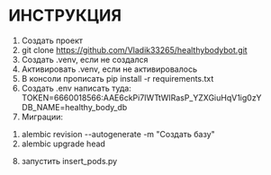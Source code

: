 # ИНСТРУКЦИЯ

1. Создать проект
2. git clone https://github.com/Vladik33265/healthybodybot.git
3. Создать .venv, если не создался
4. Активировать .venv, если не активировалось
5. В консоли прописать pip install -r requirements.txt
6. Создать .env написать туда:
TOKEN=6660018566:AAE6ckPi7IWTtWIRasP_YZXGiuHqV1ig0zY
DB_NAME=healthy_body_db
7. Миграции:
1) alembic revision --autogenerate -m "Создать базу"
2) alembic upgrade head
8. запустить insert_pods.py
